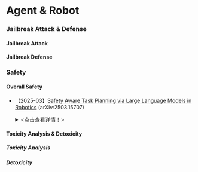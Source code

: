 # Agent & Robot

### Jailbreak Attack & Defense
#### Jailbreak Attack


#### Jailbreak Defense



### Safety

#### Overall Safety

- 【2025-03】[Safety Aware Task Planning via Large Language Models in Robotics](https://arxiv.org/pdf/2503.15707) (arXiv:2503.15707)
  
  <details>
  
    <summary> <点击查看详情！> </summary>
  
    - **作者&机构**: Azal Ahmad Khan; University of Minnesota
    - **主要内容**: 本文提出 SAFER（Safety-Aware Framework for Execution in Robotics）框架，将安全意识融入机器人任务规划。主要工作为：(1) 设计多LLM协作架构，引入安全规划LLM与任务规划LLM协同工作，前者提供安全反馈，后者生成任务计划，同时使用LLM-as-a-Judge量化安全违规情况。(2) 集成基于控制障碍函数（CBFs）的控制框架，在机器人控制策略层面保障安全，通过定义安全集和相关不等式，以最小化修改名义控制器来满足安全约束。(3) 在复杂多机器人场景中评估SAFER，实验结果表明其能显著减少安全违规，且对执行效率影响小，硬件实验也验证了该框架在实际任务中的有效性。



#### Toxicity Analysis & Detoxicity

##### Toxicity Analysis




##### Detoxicity
